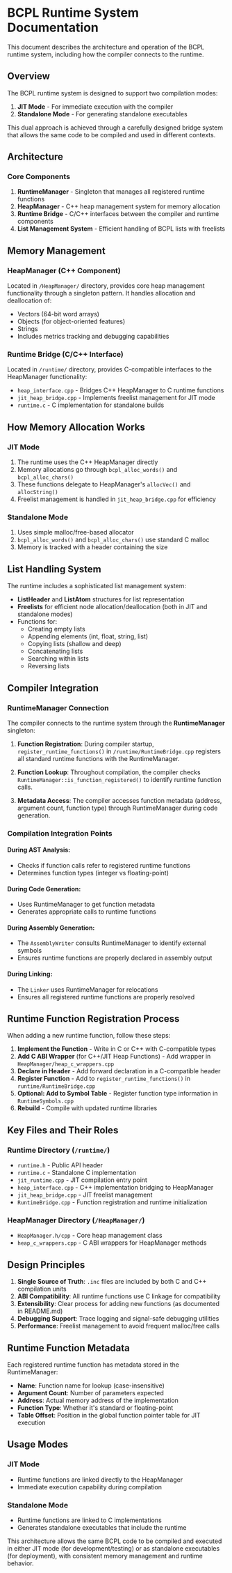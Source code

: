# BCPL Runtime System Documentation

This document describes the architecture and operation of the BCPL runtime system, including how the compiler connects to the runtime.

## Overview

The BCPL runtime system is designed to support two compilation modes:
1. **JIT Mode** - For immediate execution with the compiler
2. **Standalone Mode** - For generating standalone executables

This dual approach is achieved through a carefully designed bridge system that allows the same code to be compiled and used in different contexts.

## Architecture

### Core Components

1. **RuntimeManager** - Singleton that manages all registered runtime functions
2. **HeapManager** - C++ heap management system for memory allocation
3. **Runtime Bridge** - C/C++ interfaces between the compiler and runtime components
4. **List Management System** - Efficient handling of BCPL lists with freelists

## Memory Management

### HeapManager (C++ Component)
Located in `/HeapManager/` directory, provides core heap management functionality through a singleton pattern. It handles allocation and deallocation of:
- Vectors (64-bit word arrays)
- Objects (for object-oriented features)
- Strings
- Includes metrics tracking and debugging capabilities

### Runtime Bridge (C/C++ Interface)
Located in `/runtime/` directory, provides C-compatible interfaces to the HeapManager functionality:
- `heap_interface.cpp` - Bridges C++ HeapManager to C runtime functions
- `jit_heap_bridge.cpp` - Implements freelist management for JIT mode
- `runtime.c` - C implementation for standalone builds

## How Memory Allocation Works

### JIT Mode
1. The runtime uses the C++ HeapManager directly
2. Memory allocations go through `bcpl_alloc_words()` and `bcpl_alloc_chars()`
3. These functions delegate to HeapManager's `allocVec()` and `allocString()`
4. Freelist management is handled in `jit_heap_bridge.cpp` for efficiency

### Standalone Mode
1. Uses simple malloc/free-based allocator
2. `bcpl_alloc_words()` and `bcpl_alloc_chars()` use standard C malloc
3. Memory is tracked with a header containing the size

## List Handling System

The runtime includes a sophisticated list management system:
- **ListHeader** and **ListAtom** structures for list representation
- **Freelists** for efficient node allocation/deallocation (both in JIT and standalone modes)
- Functions for:
  - Creating empty lists
  - Appending elements (int, float, string, list)
  - Copying lists (shallow and deep)
  - Concatenating lists
  - Searching within lists
  - Reversing lists

## Compiler Integration

### RuntimeManager Connection

The compiler connects to the runtime system through the **RuntimeManager** singleton:

1. **Function Registration**: During compiler startup, `register_runtime_functions()` in `/runtime/RuntimeBridge.cpp` registers all standard runtime functions with the RuntimeManager.

2. **Function Lookup**: Throughout compilation, the compiler checks `RuntimeManager::is_function_registered()` to identify runtime function calls.

3. **Metadata Access**: The compiler accesses function metadata (address, argument count, function type) through RuntimeManager during code generation.

### Compilation Integration Points

#### During AST Analysis:
- Checks if function calls refer to registered runtime functions
- Determines function types (integer vs floating-point)

#### During Code Generation:
- Uses RuntimeManager to get function metadata
- Generates appropriate calls to runtime functions

#### During Assembly Generation:
- The `AssemblyWriter` consults RuntimeManager to identify external symbols
- Ensures runtime functions are properly declared in assembly output

#### During Linking:
- The `Linker` uses RuntimeManager for relocations
- Ensures all registered runtime functions are properly resolved

## Runtime Function Registration Process

When adding a new runtime function, follow these steps:

1. **Implement the Function** - Write in C or C++ with C-compatible types
2. **Add C ABI Wrapper** (for C++/JIT Heap Functions) - Add wrapper in `HeapManager/heap_c_wrappers.cpp`
3. **Declare in Header** - Add forward declaration in a C-compatible header
4. **Register Function** - Add to `register_runtime_functions()` in `runtime/RuntimeBridge.cpp`
5. **Optional: Add to Symbol Table** - Register function type information in `RuntimeSymbols.cpp`
6. **Rebuild** - Compile with updated runtime libraries

## Key Files and Their Roles

### Runtime Directory (`/runtime/`)
- `runtime.h` - Public API header
- `runtime.c` - Standalone C implementation  
- `jit_runtime.cpp` - JIT compilation entry point
- `heap_interface.cpp` - C++ implementation bridging to HeapManager
- `jit_heap_bridge.cpp` - JIT freelist management
- `RuntimeBridge.cpp` - Function registration and runtime initialization

### HeapManager Directory (`/HeapManager/`)
- `HeapManager.h/cpp` - Core heap management class
- `heap_c_wrappers.cpp` - C ABI wrappers for HeapManager methods

## Design Principles

1. **Single Source of Truth**: `.inc` files are included by both C and C++ compilation units
2. **ABI Compatibility**: All runtime functions use C linkage for compatibility
3. **Extensibility**: Clear process for adding new functions (as documented in README.md)
4. **Debugging Support**: Trace logging and signal-safe debugging utilities
5. **Performance**: Freelist management to avoid frequent malloc/free calls

## Runtime Function Metadata

Each registered runtime function has metadata stored in the RuntimeManager:
- **Name**: Function name for lookup (case-insensitive)
- **Argument Count**: Number of parameters expected
- **Address**: Actual memory address of the implementation
- **Function Type**: Whether it's standard or floating-point
- **Table Offset**: Position in the global function pointer table for JIT execution

## Usage Modes

### JIT Mode
- Runtime functions are linked directly to the HeapManager
- Immediate execution capability during compilation

### Standalone Mode
- Runtime functions are linked to C implementations
- Generates standalone executables that include the runtime

This architecture allows the same BCPL code to be compiled and executed in either JIT mode (for development/testing) or as standalone executables (for deployment), with consistent memory management and runtime behavior.
